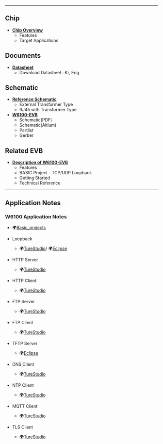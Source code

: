 


----

<WRAP group>

<WRAP half column>

 ## Chip

  * **[Chip Overview](Chip_Overview.md)**
    * Features
    * Target Applications
 
</WRAP>

<WRAP half column>

## Documents 
  * **[Datasheet](Datasheet-W6100.md)**
    * Download Datasheet : Kr, Eng


</WRAP>


</WRAP>

<WRAP group>

<WRAP half column>

 ## Schematic 
  * **[Reference Schematic](Reference_Schematic.md)**
    * External Transformer Type
    * RJ45 with Transformer Type
  * **[W6100-EVB](https://github.com/Wiznet/Hardware-Files-of-WIZnet/tree/master/02_iEthernet/W6100)**
    * Schematic(PDF)
    * Schematic(Altium)
    * Partlist
    * Gerber


</WRAP>
<WRAP half column>

##  Related EVB 

  * **[Description of W6100-EVB ](Description_of_W6100-EVB.md)**
    * Features
    * BASIC Project - TCP/UDP Loopback
    * Getting Started
    * Technical Reference

</WRAP>
</WRAP>

-------


<WRAP centeralign>

## Application Notes 

### W6100 Application Notes

 * 🌍[Basic_projects](https://github.com/WIZnet-ioLibrary/w6100-evb-gcc-eclipse)
 
 * Loopback
   * 🌍[TureStudio](https://github.com/WIZnet-ioLibrary/W6100EVB-Loopback)/ 🌍[Eclipse](https://github.com/WIZnet-ioLibrary/w6100-evb-gcc-eclipse-loopback)
  
  * HTTP Server
    * 🌍[TureStudio](https://github.com/WIZnet-ioLibrary/W6100EVB-HTTP_Server)
    
  * HTTP Client
    * 🌍[TureStudio](https://github.com/WIZnet-ioLibrary/W6100EVB-HTTP_Client)
    
  * FTP Server
    * 🌍[TureStudio](https://github.com/WIZnet-ioLibrary/W6100EVB-FTPServer)
    
  * FTP Client
    * 🌍[TureStudio](https://github.com/WIZnet-ioLibrary/W6100EVB-FTPC)
    
  * TFTP Server
    * 🌍[Eclipse](https://github.com/WIZnet-ioLibrary/w6100-evb-gcc-eclipse-tftps-simple)
    
  * DNS Client
    * 🌍[TureStudio](https://github.com/WIZnet-ioLibrary/W6100EVB-Loopback)
    
  * NTP Client
    * 🌍[TureStudio](https://github.com/WIZnet-ioLibrary/W6100EVB-NTP)
    
  * MQTT Client
    * 🌍[TureStudio](https://github.com/WIZnet-ioLibrary/W6100EVB-MQTT)
    
  * TLS Client
    * 🌍[TureStudio](https://github.com/WIZnet-ioLibrary/W6100EVB-TLS)
